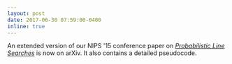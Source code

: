 ```yaml
---
layout: post
date: 2017-06-30 07:59:00-0400
inline: true
---
```


An extended version of our NIPS '15 conference paper on [*Probabilistic Line Searches*](https://arxiv.org/pdf/1703.10034.pdf) is now on arXiv. It also contains a detailed pseudocode.

